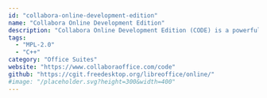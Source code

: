 ```yaml
---
id: "collabora-online-development-edition"
name: "Collabora Online Development Edition"
description: "Collabora Online Development Edition (CODE) is a powerful LibreOffice-based online office that supports all major document, spreadsheet and presentation file formats, which you can integrate in your own infrastructure."
tags:
  - "MPL-2.0"
  - "C++"
category: "Office Suites"
website: "https://www.collaboraoffice.com/code"
github: "https://cgit.freedesktop.org/libreoffice/online/"
#image: "/placeholder.svg?height=300&width=400"
---
```



